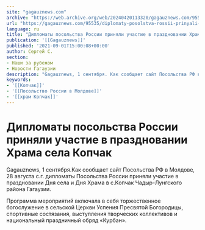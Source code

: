 ```yaml
---
site: "gagauznews.com"
archive: "https://web.archive.org/web/20240420113320/gagauznews.com/95535/diplomaty-posolstva-rossii-prinyali-uchastie-v-prazdnovanii-hrama-sela-kopchak.html"
url: "https://gagauznews.com/95535/diplomaty-posolstva-rossii-prinyali-uchastie-v-prazdnovanii-hrama-sela-kopchak.html"
language: ru
title: "Дипломаты посольства России приняли участие в праздновании Храма села Копчак"
publication: '[[Gagauznews]]'
published: '2021-09-01T15:00:08+00:00'
author: Сергей С.
section:
- Наши за рубежом
- Новости Гагаузии
description: "Gagauznews, 1 сентября. Как сообщает сайт Посольства РФ в Молдове, 28 августа с.г. дипломаты Посольства России приняли участие в праздновании Дня села и Дня Храма в с.Копчак Чадыр-Лунгского района Гагаузии. Программа мероприятий включала в себя торжественное богослужение в сельской Церкви Успения Пресвятой Богородицы, спортивные состязания, выступления творческих коллективов и национальный праздничный обряд «Курбан»."
keywords:
- '[[Копчак]]'
- '[[Посольство России в Молдове]]'
- '[[храм Копчак]]'
---
```


# Дипломаты посольства России приняли участие в праздновании Храма села Копчак

Gagauznews, 1 сентября.Как сообщает сайт Посольства РФ в Молдове, 28 августа с.г. дипломаты Посольства России приняли участие в праздновании Дня села и Дня Храма в с.Копчак Чадыр-Лунгского района Гагаузии.

Программа мероприятий включала в себя торжественное богослужение в сельской Церкви Успения Пресвятой Богородицы, спортивные состязания, выступления творческих коллективов и национальный праздничный обряд «Курбан».